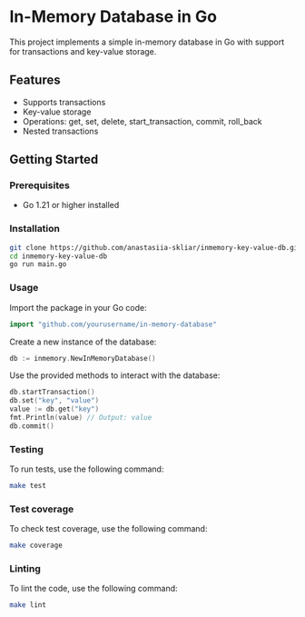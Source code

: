 # In-Memory Database in Go

This project implements a simple in-memory database in Go with support for transactions and key-value storage.

## Features

- Supports transactions
- Key-value storage
- Operations: get, set, delete, start_transaction, commit, roll_back
- Nested transactions

## Getting Started

### Prerequisites

- Go 1.21 or higher installed

### Installation

```bash
git clone https://github.com/anastasiia-skliar/inmemory-key-value-db.git
cd inmemory-key-value-db
go run main.go
```
### Usage
Import the package in your Go code:
```go
import "github.com/yourusername/in-memory-database"
```
Create a new instance of the database:
```go
db := inmemory.NewInMemoryDatabase()
```
Use the provided methods to interact with the database:
```go
db.startTransaction()
db.set("key", "value")
value := db.get("key")
fmt.Println(value) // Output: value
db.commit()
```
### Testing
To run tests, use the following command:

```bash
make test
```
### Test coverage
To check test coverage, use the following command:

```bash
make coverage
```
### Linting
To lint the code, use the following command:

```bash
make lint
```







